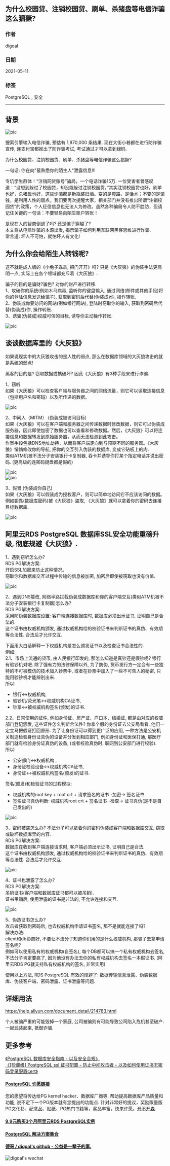 ## 为什么校园贷、注销校园贷、刷单、杀猪盘等电信诈骗这么猖獗?        
      
### 作者      
digoal      
      
### 日期      
2021-05-11       
      
### 标签      
PostgreSQL , 安全       
      
----      
      
## 背景      
![pic](20210511_01_pic_010.jpg)      
      
搜索引擎输入电信诈骗, 预估有 1,870,000 条结果. 现在大街小巷都在进行防诈骗宣传, 连支付宝都推出了防诈骗考试, 考试通过才可以拿到绿码.         
        
为什么校园贷、注销校园贷、刷单、杀猪盘等电信诈骗这么猖獗?         
        
一句话: 你在向"最熟悉你的陌生人"泄露信息!!!          
        
专坑学生群体！“注销网贷账号”骗局，一个电话诈骗15万. 一位受害者曾感叹道：“没想到躲过了校园贷，却没能躲过注销校园贷。”其实注销校园贷也好，刷单也好，杀猪盘也好，这些诈骗都是新瓶装旧酒。变的是套路，是话术；不变的是骗钱，是利用人性的弱点。我们要再次提醒大家，相关部门并没有推出所谓“注销校园贷”的政策，个人征信信息也无法人为修改。虽然各种骗局令人防不胜防，但请记住关键的一句话：不要轻易向陌生账户转账！        
      
是现在人的智商倒退了吗? 还是骗子穿越了?       
本文将从电信诈骗的本源出发, 揭示骗子如何利用互联网黑客思维进行诈骗.      
常言道: 坏人不可怕，就怕坏人有文化!        
        
## 为什么你会给陌生人转钱呢?         
        
这不就是成人版的《小兔子乖乖, 把门开开》吗? 只是《大灰狼》的伪装手法更高明一点, 实际上在各个领域都充斥着《大灰狼》.          
    
骗子的目的是骗财?骗色? 对你的财产进行转移.    
1、攻破你的系统(例如木马病毒, 监听你的键盘输入, 通过网络(邮件或其他手段)将你的登陆信息发送给骗子), 获取到密码后代替(伪装成)你, 操作转账.    
2、伪装成你要访问的网站(例如银行网站), 登陆时窃取你的输入, 获取到密码后代替(伪装成)你, 操作转账.   
3、诱骗(伪装成)权威可信的目标, 诱导你主动操作转账.   
  
![pic](20210511_01_pic_001.jpeg)        
        
## 谈谈数据库里的《大灰狼》        
如果说现实中的大灰狼攻击的是人性的弱点, 那么在数据库领域的大灰狼攻击的就是系统的弱点!       
  
黑客的目的是? 窃取数据或搞破坏? 因此《大灰狼》有3种手段来进行诈骗.          
        
1、窃听          
如果《大灰狼》可以检查客户端与服务器之间的网络流量，则它可以读取连接信息（包括用户名和密码）以及所传递的数据。        
        
![pic](20210511_01_pic_002.jpeg)        
        
2、中间人（MITM）      (伪装成被访问目标)     
如果《大灰狼》可以在客户端和服务器之间传递数据时修改数据，则它可以伪装成服务器，因此即使加密了数据也可以查看和修改数据。然后，《大灰狼》可以将连接信息和数据转发到原始服务器，从而无法检测到此攻击。        
作案手段包括DNS地址劫持，从而将客户端定向到与预期不同的服务器。《大灰狼》悄悄修改你的导航, 把你的交互引入伪装的数据库, 变成它砧板上的肉.         
类似ATM机被不法分子安装银行卡复制器, 吞卡并诱导你打某个指定电话并说出密码. (更高级的连密码键盘都是假的)        
        
![pic](20210511_01_pic_003.jpeg)        
![pic](20210511_01_pic_004.jpeg)        
        
3、假冒      (伪装成你自己)      
如果《大灰狼》可以假装成为授权客户，则可以简单地访问它不应该访问的数据。        
例如钥匙(数据库密码)被《大灰狼》盗取, 《大灰狼》就可以拿着你的密码去连接目标数据库.          
        
![pic](20210511_01_pic_005.jpeg)        
        
        
## 阿里云RDS PostgreSQL 数据库SSL安全功能重磅升级, 彻底规避《大灰狼》.        
        
1、遇到窃听怎么办?         
RDS PG解决方案:      
开启SSL加密来防止这种情况。        
窃取你和数据库交互过程中传输的信息被加密, 加密后即使被窃取也没有价值.         
        
![pic](20210511_01_pic_006.png)        
        
2、遇到DNS篡改, 网络半路拦截伪装成数据库和你的客户端交互(类似ATM机被不法分子安装银行卡复制器)怎么办?         
RDS PG解决方案:      
采用防伪装数据库设置: 客户端连接数据库时, 数据库必须出示证书, 证明自己是合法的.         
这个证书由权威机构颁发, 通过权威机构给的校验证书来判断证书的真伪、有效期等合法性. 合法后才允许交互.         
      
下面用大白话解释一下权威机构是怎么颁发证书以及检查证书合法性的.       
例如:     
2\.1、市场上流通的货币, 由人民银行印发的, 那怎么知道是真钞还是假钞呢? 银行有验钞机对吧. 除了强有力的法律保障以外, 为了防伪, 货币发行方一定会有一些独特的不可被模仿的技术加入钞票中, 或者在钞票中加入了一些不可告人的秘密, 只能用验钞机才能辨别出来.      
所以:     
- 银行<->权威机构,     
- 验钞机/荧光笔<->权威机构CA证书,     
- 钞票<->被权威机构签名(颁发)的证书.    
    
2\.2、日常使用的证件, 例如身份证、房产证、户口本、结婚证, 都是由对应的权威部门登记颁发, 这些证件怎么判断合法性? 你拿个假的身份证去公安局看看, 他们一定立马把假证打回原形.  为了让身份证可以得到更广泛的应用, 一种方法是公安机关制造检验身份证真伪的设备并分发到相应部门, 例如身份证和医保打通, 那医疗部门就有检验身份证真伪的设备, (或者校验真伪时, 联网到公安部门进行校验).     
所以:     
- 公安部门<->权威机构 ,     
- 身份证校验设备<->权威机构CA证书,     
- 身份证<->被权威机构签名(颁发)的证书.     
    
签名(颁发)和检验证书的过程模拟:     
- 权威机构的root key + root crt + 请求签名的证书 -加密->     签名证书           
- 签名证书真伪判断: 权威机构root crt + 签名证书   -检查->       证书真伪(是不是自己发出的)          
        
![pic](20210511_01_pic_007.jpeg)        
        
3、密码被盗怎么办? 不法分子可以拿着你的密码伪装成客户端和数据库交互, 窃取或破坏数据库里的内容.        
RDS PG解决方案:      
数据库在收到客户端连接请求时, 客户端必须出示证书, 证明自己是合法.         
这个证书由权威机构颁发, 通过权威机构给的校验证书来判断证书的真伪、有效期等合法性. 合法后才允许交互.          
        
![pic](20210511_01_pic_008.png)        
        
4、证书也泄露了怎么办?         
RDS PG解决方案:      
吊销证书(客户端和数据库证书都可以被吊销).        
证书吊销后, 使用泄露的证书是非法的, 不允许连接和交互.         
        
![pic](20210511_01_pic_009.jpeg)        
  
5、伪造证书怎么办?  
攻击者获取到密码后, 也去权威机构申请证书签名, 那不是就能连接了吗?   
解决办法:  
client和db协商好, 不要让不法分子知道你们用的是什么权威机构, 那骗子去拿申请签名呢?  
例如可以使用私有的权威机构(自签名), 每个DB都可以搞一个私有权威机构去签名, 不法分子肯定要疯了, 因为他没有办法去你的私有权威机构去签名一本假证书. (阿里云RDS PG就支持私有权威机构的签名, 非常实用)  
        
使用以上方法, RDS PostgreSQL 有效的规避了: 数据传输信息泄露、伪装数据库、伪装客户端、密码泄露、证书泄露等问题.         
        
## 详细用法        
https://help.aliyun.com/document_detail/214783.html         
        
个人被骗严重的可能毁掉一个家庭, 公司被骗则有可能导致公司陷入危机甚至破产. 一起武装起来, 抵御诈骗.         
      
## 更多参考    
[《PostgreSQL 数据库安全指南 - 以及安全合规》](../201506/20150601_01.md)        
[《[珍藏级] PostgreSQL ssl 证书配置 - 防止中间攻击者 - 以及如何使用证书无密码登录配置cert》](../202006/20200619_01.md)      
        
      
#### [PostgreSQL 许愿链接](https://github.com/digoal/blog/issues/76 "269ac3d1c492e938c0191101c7238216")    
您的愿望将传达给PG kernel hacker、数据库厂商等, 帮助提高数据库产品质量和功能, 说不定下一个PG版本就有您提出的功能点. 针对非常好的提议，奖励限量版PG文化衫、纪念品、贴纸、PG热门书籍等，奖品丰富，快来许愿。[开不开森](https://github.com/digoal/blog/issues/76 "269ac3d1c492e938c0191101c7238216").      
      
      
#### [9.9元购买3个月阿里云RDS PostgreSQL实例](https://www.aliyun.com/database/postgresqlactivity "57258f76c37864c6e6d23383d05714ea")    
      
      
#### [PostgreSQL 解决方案集合](https://yq.aliyun.com/topic/118 "40cff096e9ed7122c512b35d8561d9c8")    
      
      
#### [德哥 / digoal's github - 公益是一辈子的事.](https://github.com/digoal/blog/blob/master/README.md "22709685feb7cab07d30f30387f0a9ae")    
      
      
![digoal's wechat](../pic/digoal_weixin.jpg "f7ad92eeba24523fd47a6e1a0e691b59")    
      
    

